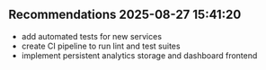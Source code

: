 ## Recommendations 2025-08-27 15:41:20
- add automated tests for new services
- create CI pipeline to run lint and test suites
- implement persistent analytics storage and dashboard frontend
